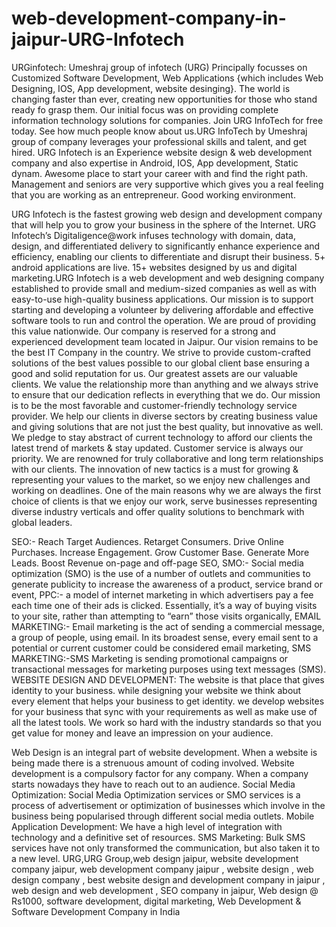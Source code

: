 # web-development-company-in-jaipur-URG-Infotech
URGinfotech: Umeshraj group of infotech (URG)   Principally focusses on Customized Software Development, Web Applications {which includes Web Designing, IOS, App development, website desinging}. The world is changing faster than ever, creating new opportunities for those who stand ready fo grasp them. Our initial focus was on providing complete information technology solutions for companies. Join URG InfoTech for free today. See how much people know about us.URG InfoTech by Umeshraj group of company leverages your professional skills and talent, and get hired. URG  Infotech is an Experience website design &amp; web development company and also expertise in Android, IOS, App development, Static dynam. Awesome place to start your career with and find the right path. Management and seniors are very supportive which gives you a real feeling that you are working as an entrepreneur. Good working environment.

URG  Infotech is the fastest growing web design and development company that will help you to grow your business in the sphere of the Internet. URG Infotech’s Digitaligence@work infuses technology with domain, data, design, and differentiated delivery to significantly enhance experience and efficiency, enabling our clients to differentiate and disrupt their business. 5+ android applications are live. 15+ websites designed by us and digital marketing.URG Infotech is a web development and web designing company established to provide small and medium-sized companies as well as with easy-to-use high-quality business applications. Our mission is to support starting and developing a volunteer by delivering affordable and effective software tools to run and control the operation. We are proud of providing this value nationwide. Our company is reserved for a strong and experienced development team located in Jaipur. Our vision remains to be the best IT Company in the country. We strive to provide custom-crafted solutions of the best values possible to our global client base ensuring a good and solid reputation for us. Our greatest assets are our valuable clients. We value the relationship more than anything and we always strive to ensure that our dedication reflects in everything that we do. Our mission is to be the most favorable and customer-friendly technology service provider. We help our clients in diverse sectors by creating business value and giving solutions that are not just the best quality, but innovative as well. We pledge to stay abstract of current technology to afford our clients the latest trend of markets &amp; stay updated. Customer service is always our priority. We are renowned for truly collaborative and long term relationships with our clients. The innovation of new tactics is a must for growing &amp; representing your values to the market, so we enjoy new challenges and working on deadlines. One of the main reasons why we are always the first choice of clients is that we enjoy our work, serve businesses representing diverse industry verticals and offer quality solutions to benchmark with global leaders.

SEO:-  Reach Target Audiences. Retarget Consumers. Drive Online Purchases. Increase Engagement. Grow Customer Base. Generate More Leads. Boost Revenue on-page and off-page SEO, SMO:- Social media optimization (SMO) is the use of a number of outlets and communities to generate publicity to increase the awareness of a product, service brand or event, PPC:- a model of internet marketing in which advertisers pay a fee each time one of their ads is clicked. Essentially, it’s a way of buying visits to your site, rather than attempting to “earn” those visits organically, EMAIL MARKETING:- Email marketing is the act of sending a commercial message,  a group of people, using email. In its broadest sense, every email sent to a potential or current customer could be considered email marketing, SMS MARKETING:-SMS Marketing is sending promotional campaigns or transactional messages for marketing purposes using text messages (SMS). WEBSITE DESIGN AND DEVELOPMENT: The website is that place that gives identity to your business. while designing your website we think about every element that helps your business to get identity. we develop websites for your business that sync with your requirements as well as make use of all the latest tools.  We work so hard with the industry standards so that you get value for money and leave an impression on your audience.

Web Design is an integral part of website development. When a website is being made there is a strenuous amount of coding involved. Website development is a compulsory factor for any company. When a company starts nowadays they have to reach out to an audience. Social Media Optimization: Social Media Optimization services or SMO services is a process of advertisement or optimization of businesses which involve in the business being popularised through different social media outlets. Mobile Application Development: We have a high level of integration with technology and a definitive set of resources. SMS Marketing: Bulk SMS services have not only transformed the communication, but also taken it to a new level.  URG,URG Group,web design jaipur, website development company jaipur, web development company jaipur , website design , web design company , best website design and development company in jaipur , web design and web development , SEO company in jaipur, Web design @ Rs1000, software development, digital marketing, Web Development &amp; Software Development Company in India  


